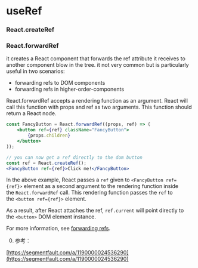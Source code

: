 # useRef

### React.createRef

### React.forwardRef

it creates a React component that forwards the ref attribute it receives to another component blow in the tree. it not very common but is particularly useful in two scenarios:

- forwarding refs to DOM components
- forwarding refs in higher-order-components

React.forwardRef accepts a rendering function as an argument. React will call this function with props and ref as two arguments. This function should return a React node.

```jsx
const FancyButton = React.forwardRef((props, ref) => (
	<button ref={ref} className="FancyButton">
		{props.children}
	</button>
));

// you can now get a ref directly to the dom button
const ref = React.createRef();
<FancyButton ref={ref}>Click me!</FancyButton>
```

In the above example, React passes a `ref` given to `<FancyButton ref={ref}>` element as a second argument to the rendering function inside the `React.forwardRef` call. This rendering function passes the `ref` to the `<button ref={ref}>` element.

As a result, after React attaches the ref, `ref.current` will point directly to the `<button>` DOM element instance.

For more information, see [forwarding refs](https://reactjs.org/docs/forwarding-refs.html).

0. 参考：

[https://segmentfault.com/a/1190000024536290](https://segmentfault.com/a/1190000024536290)